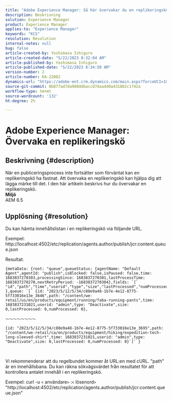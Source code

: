```yaml
---
title: "Adobe Experience Manager: Så här övervakar du en replikeringskö"
description: Beskrivning
solution: Experience Manager
product: Experience Manager
applies-to: "Experience Manager"
keywords: "KCS"
resolution: Resolution
internal-notes: null
bug: false
article-created-by: Yoshimasa Ishiguro
article-created-date: "5/22/2023 8:32:04 AM"
article-published-by: Yoshimasa Ishiguro
article-published-date: "5/22/2023 8:34:50 AM"
version-number: 2
article-number: KA-22082
dynamics-url: "https://adobe-ent.crm.dynamics.com/main.aspx?forceUCI=1&pagetype=entityrecord&etn=knowledgearticle&id=b188891d-7bf8-ed11-8849-6045bd006a22"
source-git-commit: 0b877ad7da980ddbaccd7daa440a431882c1742a
workflow-type: tm+mt
source-wordcount: '132'
ht-degree: 2%

---
```


# Adobe Experience Manager: Övervaka en replikeringskö

## Beskrivning {#description}

När en publiceringsprocess inte fortsätter som förväntat kan en replikeringskö ha fastnat. Att övervaka en replikeringskö kan hjälpa dig att lägga märke till det. I den här artikeln beskrivs hur du övervakar en replikeringskö.
 <br><b>Miljö</b><br>AEM 6.5

## Upplösning {#resolution}


Du kan hämta innehållslistan i en replikeringskö via följande URL.

Exempel: http://localhost:4502/etc/replication/agents.author/publish/jcr:content.queue.json

Resultat:


```
{metaData: {root: "queue",queueStatus: {agentName: "Default Agent",agentId: "publish",isBlocked: false,isPaused: false,time: 1683837270303,processingSince: 1683837270301,lastProcessTime: 1683837270270,nextRetryPeriod: -1683837270304},fields: `[` "id","path","time","userid","type","size","lastProcessed","numProcessed"`]` },queue: `[` {id: "2023/5/12/5/34/c80e9a48-1b7e-4e12-8775-5f733016e13e_3646",path: "/content/we-retail/us/en/products/equipment/running/faba-running-pants",time: 1683837231021,userid: "admin",type: "Deactivate",size: 0,lastProcessed: 0,numProcessed: 0},
```



```
〜〜〜〜〜〜〜〜
```





```
{id: "2023/5/12/5/34/c80e9a48-1b7e-4e12-8775-5f733016e13e_3695",path: "/content/we-retail/ca/en/products/equipment/hiking/expedition-tech-long-sleeved-shirt",time: 1683837231021,userid: "admin",type: "Deactivate",size: 0,lastProcessed: 0,numProcessed: 0}`]` }
```


 


Vi rekommenderar att du regelbundet kommer åt URL:en med cURL. &quot;path&quot; är en innehållsbana. Du kan räkna sökvägsvärdet från resultatet för att kontrollera antalet innehåll i en replikeringskö.

Exempel: curl -u `<` användare`>` :`<` lösenord`>`  &quot;http://localhost:4502/etc/replication/agents.author/publish/jcr:content.queue.json&quot;
